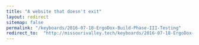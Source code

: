 ```yaml
---
title: "A website that doesn't exit"
layout: redirect
sitemap: false
permalink: "/keyboards/2016-07-18-ErgoDox-Build-Phase-III-Testing"
redirect_to:  "http://missourivalley.tech/keyboards/2016-07-18-ErgoDox-Build-Phase-III-Testing"
---
```

